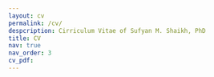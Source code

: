 ```yaml
---
layout: cv
permalink: /cv/
despcription: Cirriculum Vitae of Sufyan M. Shaikh, PhD
title: CV 
nav: true
nav_order: 3 
cv_pdf: 
---
```

